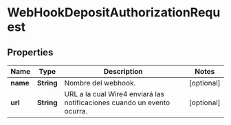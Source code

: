 # WebHookDepositAuthorizationRequest

## Properties
Name | Type | Description | Notes
------------ | ------------- | ------------- | -------------
**name** | **String** | Nombre del webhook. |  [optional]
**url** | **String** | URL a la cual Wire4 enviará las notificaciones cuando un evento ocurra. |  [optional]
